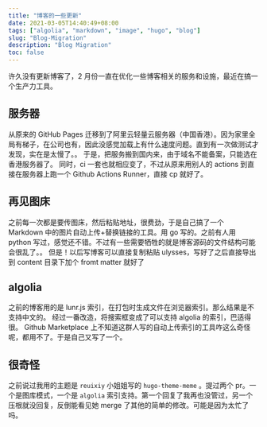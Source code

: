 ```yaml
---
title: "博客的一些更新"
date: 2021-03-05T14:40:49+08:00
tags: ["algolia", "markdown", "image", "hugo", "blog"]
slug: "Blog-Migration"
description: "Blog Migration"
toc: false
---
```


许久没有更新博客了，2 月份一直在优化一些博客相关的服务和设施，最近在搞一个生产力工具。

## 服务器

从原来的 GitHub Pages 迁移到了阿里云轻量云服务器（中国香港）。因为家里全局有梯子，在公司也有，因此没感觉加载上有什么速度问题。直到有一次做测试才发现，实在是太慢了。。
于是，把服务搬到国内来，由于域名不能备案，只能选在香港服务器了。
同时，ci 一套也就相应变了，不过从原来用别人的 actions 到直接在服务器上跑一个 Github Actions Runner，直接 cp 就好了。

## 再见图床

之前每一次都是要传图床，然后粘贴地址，很费劲，于是自己搞了一个 Markdown 中的图片自动上传+替换链接的工具。用 go 写的。之前有人用 python 写过，感觉还不错。不过有一些需要牺牲的就是博客源码的文件结构可能会很乱了。。
但是！以后写博客可以直接复制粘贴 ulysses，写好了之后直接导出到 content 目录下加个 fromt matter 就好了

## algolia

之前的博客用的是 lunr.js 索引，在打包时生成文件在浏览器索引。那么结果是不支持中文的。
经过一番改造，将搜索框变成了可以支持 algolia 的索引，巴适得很。
Github Marketplace 上不知道这群人写的自动上传索引的工具咋这么奇怪呢，都用不了。于是自己又写了一个。

## 很奇怪

之前说过我用的主题是 `reuixiy` 小姐姐写的 `hugo-theme-meme` 。提过两个 pr。一个是图库模式，一个是 `algolia` 索引支持。第一个回复了我再也没管过，另一个压根就没回复，反倒能看见她 merge 了其他的简单的修改。可能是因为太忙了吗。

